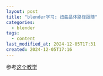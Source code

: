 ```yaml
---
layout: post
title: "blender学习: 扭曲晶体路径跟随"
categories:
  - blender
tags:
  - content
last_modified_at: 2024-12-05T17:31
created: 2024-12-05T17:16
---
```

参考[这个教学](https://www.youtube.com/watch?v=uRAfhJQFjRo)

